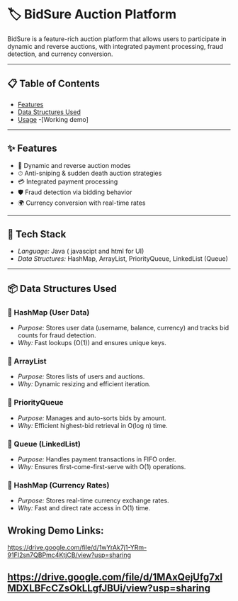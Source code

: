 # 🏷 BidSure Auction Platform

BidSure is a feature-rich auction platform that allows users to participate in dynamic and reverse auctions, with integrated payment processing, fraud detection, and currency conversion.

---

## 📋 Table of Contents

- [Features](#features)
- [Data Structures Used](#data-structures-used)
- [Usage](#usage)
-[Working demo]


---

## ✨ Features

- 🎯 Dynamic and reverse auction modes
- ⏱ Anti-sniping & sudden death auction strategies
- 💳 Integrated payment processing
- 🛡 Fraud detection via bidding behavior
- 🌍 Currency conversion with real-time rates

---

## 🧰 Tech Stack

- *Language:* Java ( javascipt and html for UI)
- *Data Structures:* HashMap, ArrayList, PriorityQueue, LinkedList (Queue)


---

## 📦 Data Structures Used

### 🔹 HashMap (User Data)
- *Purpose:* Stores user data (username, balance, currency) and tracks bid counts for fraud detection.
- *Why:* Fast lookups (O(1)) and ensures unique keys.

### 🔹 ArrayList
- *Purpose:* Stores lists of users and auctions.
- *Why:* Dynamic resizing and efficient iteration.

### 🔹 PriorityQueue
- *Purpose:* Manages and auto-sorts bids by amount.
- *Why:* Efficient highest-bid retrieval in O(log n) time.

### 🔹 Queue (LinkedList)
- *Purpose:* Handles payment transactions in FIFO order.
- *Why:* Ensures first-come-first-serve with O(1) operations.

### 🔹 HashMap (Currency Rates)
- *Purpose:* Stores real-time currency exchange rates.
- *Why:* Fast and direct rate access in O(1) time.

## Wroking Demo Links:

https://drive.google.com/file/d/1wYrAk7j1-YRm-91FI2sn7QBPmc4KtjCB/view?usp=sharing 

https://drive.google.com/file/d/1MAxQejUfg7xIMDXLBFcCZsOkLLgfJBUi/view?usp=sharing 
---